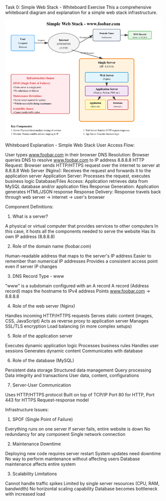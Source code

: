 Task 0: Simple Web Stack - Whiteboard Exercise
This a comprehensive whiteboard diagram and explanation for a simple web stack infrastructure. 

![alt text](task00.png)


Whiteboard Explanation - Simple Web Stack
User Access Flow:

User types www.foobar.com in their browser
DNS Resolution: Browser queries DNS to resolve www.foobar.com to IP address 8.8.8.8
HTTP Request: Browser sends HTTP/HTTPS request over the internet to server at 8.8.8.8
Web Server (Nginx): Receives the request and forwards it to the application server
Application Server: Processes the request, executes business logic
Database/Files Access: Application retrieves data from MySQL database and/or application files
Response Generation: Application generates HTML/JSON response
Response Delivery: Response travels back through web server → internet → user's browser

Component Definitions:
1. What is a server?

A physical or virtual computer that provides services to other computers
In this case, it hosts all the components needed to serve the website
Has its own IP address (8.8.8.8)

2. Role of the domain name (foobar.com)

Human-readable address that maps to the server's IP address
Easier to remember than numerical IP addresses
Provides a consistent access point even if server IP changes

3. DNS Record Type - www

"www" is a subdomain configured with an A record
A record (Address record) maps the hostname to IPv4 address
Points www.foobar.com → 8.8.8.8

4. Role of the web server (Nginx)

Handles incoming HTTP/HTTPS requests
Serves static content (images, CSS, JavaScript)
Acts as reverse proxy to application server
Manages SSL/TLS encryption
Load balancing (in more complex setups)

5. Role of the application server

Executes dynamic application logic
Processes business rules
Handles user sessions
Generates dynamic content
Communicates with database

6. Role of the database (MySQL)

Persistent data storage
Structured data management
Query processing
Data integrity and transactions
User data, content, configurations

7. Server-User Communication

Uses HTTP/HTTPS protocol
Built on top of TCP/IP
Port 80 for HTTP, Port 443 for HTTPS
Request-response model

Infrastructure Issues:
1. SPOF (Single Point of Failure)

Everything runs on one server
If server fails, entire website is down
No redundancy for any component
Single network connection

2. Maintenance Downtime

Deploying new code requires server restart
System updates need downtime
No way to perform maintenance without affecting users
Database maintenance affects entire system

3. Scalability Limitations

Cannot handle traffic spikes
Limited by single server resources (CPU, RAM, bandwidth)
No horizontal scaling capability
Database becomes bottleneck with increased load